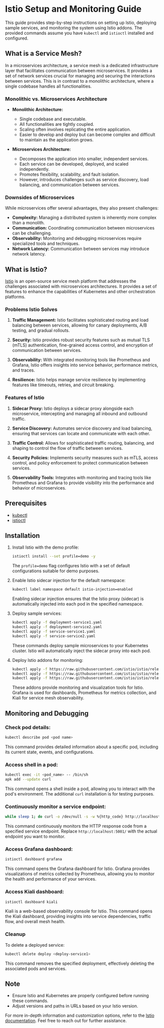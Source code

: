 # Istio Setup and Monitoring Guide

This guide provides step-by-step instructions on setting up Istio, deploying sample services, and monitoring the system using Istio addons. The provided commands assume you have `kubectl` and `istioctl` installed and configured.

## What is a Service Mesh?

In a microservices architecture, a service mesh is a dedicated infrastructure layer that facilitates communication between microservices. It provides a set of network services crucial for managing and securing the interactions between services. This is in contrast to a monolithic architecture, where a single codebase handles all functionalities.

### Monolithic vs. Microservices Architecture

- **Monolithic Architecture:**
  - Single codebase and executable.
  - All functionalities are tightly coupled.
  - Scaling often involves replicating the entire application.
  - Easier to develop and deploy but can become complex and difficult to maintain as the application grows.

- **Microservices Architecture:**
  - Decomposes the application into smaller, independent services.
  - Each service can be developed, deployed, and scaled independently.
  - Promotes flexibility, scalability, and fault isolation.
  - However, introduces challenges such as service discovery, load balancing, and communication between services.

### Downsides of Microservices

While microservices offer several advantages, they also present challenges:

- **Complexity:** Managing a distributed system is inherently more complex than a monolith.
- **Communication:** Coordinating communication between microservices can be challenging.
- **Observability:** Monitoring and debugging microservices require specialized tools and techniques.
- **Network Latency:** Communication between services may introduce network latency.

## What is Istio?

[Istio](https://istio.io/) is an open-source service mesh platform that addresses the challenges associated with microservices architectures. It provides a set of features to enhance the capabilities of Kubernetes and other orchestration platforms.

### Problems Istio Solves

1. **Traffic Management:** Istio facilitates sophisticated routing and load balancing between services, allowing for canary deployments, A/B testing, and gradual rollouts.

2. **Security:** Istio provides robust security features such as mutual TLS (mTLS) authentication, fine-grained access control, and encryption of communication between services.

3. **Observability:** With integrated monitoring tools like Prometheus and Grafana, Istio offers insights into service behavior, performance metrics, and traces.

4. **Resilience:** Istio helps manage service resilience by implementing features like timeouts, retries, and circuit breaking.

### Features of Istio

1. **Sidecar Proxy:** Istio deploys a sidecar proxy alongside each microservice, intercepting and managing all inbound and outbound traffic.

2. **Service Discovery:** Automates service discovery and load balancing, ensuring that services can locate and communicate with each other.

3. **Traffic Control:** Allows for sophisticated traffic routing, balancing, and shaping to control the flow of traffic between services.

4. **Security Policies:** Implements security measures such as mTLS, access control, and policy enforcement to protect communication between services.

5. **Observability Tools:** Integrates with monitoring and tracing tools like Prometheus and Grafana to provide visibility into the performance and behavior of microservices.

## Prerequisites
- [kubectl](https://kubernetes.io/docs/tasks/tools/install-kubectl/)
- [istioctl](https://istio.io/latest/docs/ops/diagnostic-tools/istioctl/#download-and-install)

## Installation

1. Install Istio with the demo profile:

   ```bash
   istioctl install --set profile=demo -y
   ```

   The `profile=demo` flag configures Istio with a set of default configurations suitable for demo purposes.

2. Enable Istio sidecar injection for the default namespace:

   ```bash
   kubectl label namespace default istio-injection=enabled
   ```

   Enabling sidecar injection ensures that the Istio proxy (sidecar) is automatically injected into each pod in the specified namespace.

3. Deploy sample services:

   ```bash
   kubectl apply -f deployment-service1.yaml
   kubectl apply -f deployment-service2.yaml
   kubectl apply -f service-service1.yaml
   kubectl apply -f service-service2.yaml
   ```

   These commands deploy sample microservices to your Kubernetes cluster. Istio will automatically inject the sidecar proxy into each pod.

4. Deploy Istio addons for monitoring:

   ```bash
   kubectl apply -f https://raw.githubusercontent.com/istio/istio/release-1.20/samples/addons/grafana.yaml
   kubectl apply -f https://raw.githubusercontent.com/istio/istio/release-1.20/samples/addons/prometheus.yaml
   kubectl apply -f https://raw.githubusercontent.com/istio/istio/release-1.20/samples/addons/kiali.yaml
   ```

   These addons provide monitoring and visualization tools for Istio. Grafana is used for dashboards, Prometheus for metrics collection, and Kiali for service mesh observability.

## Monitoring and Debugging

### Check pod details:

```bash
kubectl describe pod <pod name>
```

This command provides detailed information about a specific pod, including its current state, events, and configurations.

### Access shell in a pod:

```bash
kubectl exec -it <pod_name> -- /bin/sh
apk add --update curl
```

This command opens a shell inside a pod, allowing you to interact with the pod's environment. The additional `curl` installation is for testing purposes.

### Continuously monitor a service endpoint:

```bash
while sleep 1; do curl -o /dev/null -s -w %{http_code} http://localhost:5001/; done
```

This command continuously monitors the HTTP response code from a specified service endpoint. Replace `http://localhost:5001/` with the actual endpoint you want to monitor.

### Access Grafana dashboard:

```bash
istioctl dashboard grafana
```

This command opens the Grafana dashboard for Istio. Grafana provides visualizations of metrics collected by Prometheus, allowing you to monitor the health and performance of your services.

### Access Kiali dashboard:

```bash
istioctl dashboard kiali
```

Kiali is a web-based observability console for Istio. This command opens the Kiali dashboard, providing insights into service dependencies, traffic flow, and overall mesh health.

### Cleanup

To delete a deployed service:

```bash
kubectl delete deploy <deploy-service1>
```

This command removes the specified deployment, effectively deleting the associated pods and services.

## Note
- Ensure Istio and Kubernetes are properly configured before running these commands.
- Adjust versions and paths in URLs based on your Istio version.

For more in-depth information and customization options, refer to the [Istio documentation](https://istio.io/latest/docs/). Feel free to reach out for further assistance.